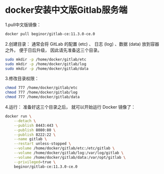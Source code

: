 # docker安装中文版Gitlab服务端

1.pull中文版镜像：

```sh
docker pull beginor/gitlab-ce:11.3.0-ce.0
```
2.创建目录：
    通常会将 GitLab 的配置 (etc) 、 日志 (log) 、数据 (data) 放到容器之外， 便于日后升级， 因此请先准备这三个目录。

```sh
sudo mkdir -p /home/docker/gitlab/etc
sudo mkdir -p /home/docker/gitlab/log
sudo mkdir -p /home/docker/gitlab/data
```
3.修改目录权限：
```sh
chmod 777 /home/docker/gitlab/etc
chmod 777 /home/docker/gitlab/log
chmod 777 /home/docker/gitlab/data
```
4.运行：
    准备好这三个目录之后， 就可以开始运行 Docker 镜像了：
```sh
docker run \
    --detach \
    --publish 8443:443 \
    --publish 8080:80 \
    --publish 8222:22 \
    --name gitlab \
    --restart unless-stopped \
    --volume /home/docker/gitlab/etc:/etc/gitlab \
    --volume /home/docker/gitlab/log:/var/log/gitlab \
    --volume /home/docker/gitlab/data:/var/opt/gitlab \
    --privileged=true \
    beginor/gitlab-ce:11.3.0-ce.0
```